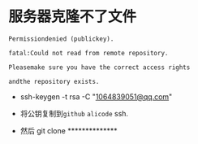 # 服务器克隆不了文件

```
Permissiondenied (publickey).

fatal:Could not read from remote repository.

Pleasemake sure you have the correct access rights

andthe repository exists.
```

* ssh-keygen -t rsa -C "1064839051@qq.com"


* 将公钥复制到`github` `alicode` ssh.

* 然后 git clone **************